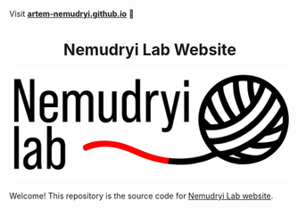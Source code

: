 Visit **[artem-nemudryi.github.io](https://artem-nemudryi.github.io)** 🚀

<h1 align="center">Nemudryi Lab Website</h1>
<p align="center">
<img height="200" src="images/nemudryi_lab_logo.png" alt="Nemudryi Lab">
</p>

Welcome! This repository is the source code for [Nemudryi Lab website](https://nemudryi-lab.com).
